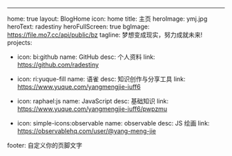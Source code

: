 ---
home: true
layout: BlogHome
icon: home
title: 主页
heroImage: ymj.jpg
heroText: radestiny
heroFullScreen: true
bgImage: https://file.mo7.cc/api/public/bz
tagline: 梦想变成现实，努力成就未来!
projects:
  - icon: bi:github
    name: GitHub
    desc: 个人资料
    link: https://github.com/radestiny

  - icon: ri:yuque-fill
    name: 语雀
    desc: 知识创作与分享工具
    link: https://www.yuque.com/yangmengjie-iuff6

  - icon: raphael:js
    name: JavaScript
    desc: 基础知识
    link: https://www.yuque.com/yangmengjie-iuff6/pwpzmu
    
  - icon: simple-icons:observable
    name: observable
    desc: JS 绘画
    link: https://observablehq.com/user/@yang-meng-jie

footer: 自定义你的页脚文字